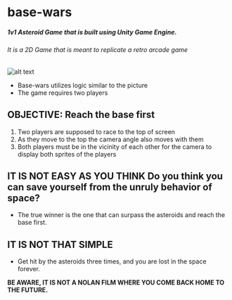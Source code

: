 # base-wars
##### 1v1 Asteroid Game that is built using Unity Game Engine.
###### It is a 2D Game that is meant to replicate a retro arcade game
![alt text](https://learnlearn.uk/scratch/wp-content/uploads/sites/7/2021/11/Space-race-thumbnail.png)

* Base-wars utilizes logic similar to the picture
* The game requires two players

**OBJECTIVE: Reach the base first**
---------------------------------------
1. Two players are supposed to race to the top of screen
2. As they move to the top the camera angle also moves with them
3. Both players must be in the vicinity of each other for the camera to display both sprites of the players

**IT IS NOT EASY AS YOU THINK** Do you think you can save yourself from the unruly behavior of space?
-----------------
* The true winner is the one that can surpass the asteroids and reach the base first.

**IT IS NOT THAT SIMPLE**
----------------------------------------
* Get hit by the asteroids three times, and you are lost in the space forever.

**BE AWARE, IT IS NOT A NOLAN FILM WHERE YOU COME BACK HOME TO THE FUTURE.**
